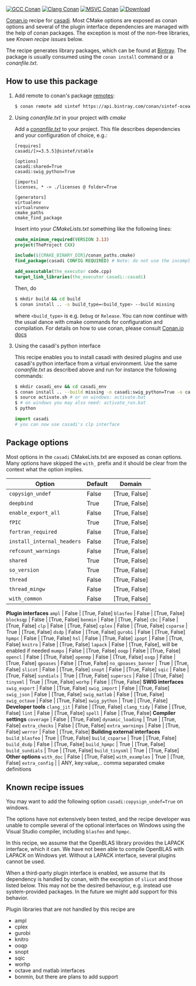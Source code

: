 [![GCC Conan](https://github.com/sintef-ocean/conan-casadi/workflows/GCC%20Conan/badge.svg)](https://github.com/sintef-ocean/conan-casadi/actions?query=workflow%3A"GCC+Conan")
[![Clang Conan](https://github.com/sintef-ocean/conan-casadi/workflows/Clang%20Conan/badge.svg)](https://github.com/sintef-ocean/conan-casadi/actions?query=workflow%3A"Clang+Conan")
[![MSVC Conan](https://github.com/sintef-ocean/conan-casadi/workflows/MSVC%20Conan/badge.svg)](https://github.com/sintef-ocean/conan-casadi/actions?query=workflow%3A"MSVC+Conan")
[![Download](https://api.bintray.com/packages/sintef-ocean/conan/casadi%3Asintef/images/download.svg)](https://bintray.com/sintef-ocean/conan/casadi%3Asintef/_latestVersion)


[Conan.io](https://conan.io) recipe for [casadi](https://web.casadi.org/).
Most CMake options are exposed as conan options and several of the plugin interface
dependencies are managed with the help of conan packages. The exception is most of the
non-free libraries, see *Known recipe issues* below.


The recipe generates library packages, which can be found at [Bintray](https://bintray.com/sintef-ocean/conan/casadi%3Asintef).
The package is usually consumed using the `conan install` command or a *conanfile.txt*.

## How to use this package

1. Add remote to conan's package [remotes](https://docs.conan.io/en/latest/reference/commands/misc/remote.html?highlight=remotes):

   ```bash
   $ conan remote add sintef https://api.bintray.com/conan/sintef-ocean/conan
   ```

2. Using *conanfile.txt* in your project with *cmake*

   Add a [*conanfile.txt*](http://docs.conan.io/en/latest/reference/conanfile_txt.html) to your project. This file describes dependencies and your configuration of choice, e.g.:

   ```
   [requires]
   casadi/[>=3.5.5]@sintef/stable

   [options]
   casadi:shared=True
   casadi:swig_python=True

   [imports]
   licenses, * -> ./licenses @ folder=True

   [generators]
   virtualenv
   virtualrunenv
   cmake_paths
   cmake_find_package
   ```

   Insert into your *CMakeLists.txt* something like the following lines:
   ```cmake
   cmake_minimum_required(VERSION 3.13)
   project(TheProject CXX)

   include(${CMAKE_BINARY_DIR}/conan_paths.cmake)
   find_package(casadi CONFIG REQUIRED) # Note: do not use the incomplete MODULE variant

   add_executable(the_executor code.cpp)
   target_link_libraries(the_executor casadi::casadi)
   ```
   Then, do
   ```bash
   $ mkdir build && cd build
   $ conan install .. -s build_type=<build_type> --build missing
   ```
   where `<build_type>` is e.g. `Debug` or `Release`.
   You can now continue with the usual dance with cmake commands for configuration and compilation. For details on how to use conan, please consult [Conan.io docs](http://docs.conan.io/en/latest/)

3. Using the casadi's python interface

   This recipe enables you to install casadi with desired plugins and use casadi's python
   interface from a virtual environment. Use the same *conanfile.txt* as described above and
   run for instance the following commands:
   ```bash
   $ mkdir casadi_env && cd casadi_env
   $ conan install .. --build missing -o casadi:swig_python=True -o casadi:clp=True
   $ source activate.sh # or on windows: activate.bat
   $ # on windows you may also need: activate_run.bat
   $ python
   ```

   ```python
   import casadi
   # you can now use casadi's clp interface
   ```

## Package options

  Most options in the `casadi` CMakeLists.txt are exposed as conan options. Many options
  have skipped the `with_` prefix and it should be clear from the context what the option
  implies.

Option | Default | Domain
---|---|---
`copysign_undef`      | False |     [True, False]
`deepbind`            | True  |     [True, False]
`enable_export_all`   | False |     [True, False]
`fPIC`                | True |      [True, False]
`fortran_required`    | False |     [True, False]
`install_internal_headers` | False | [True, False]
`refcount_warnings`   | False |     [True, False]
`shared`              | True  |     [True, False]
`so_version`          | True  |     [True, False]
`thread`              | False |     [True, False]
`thread_mingw`        | False |     [True, False]
`with_common`         | False |     [True, False]
**Plugin interfaces**
`ampl`                | False |     [True, False]
`blasfeo`             | False |     [True, False]
`blocksqp`            | False |     [True, False]
`bonmin`              | False |     [True, False]
`cbc`                 | False |     [True, False]
`clp`                 | False |     [True, False]
`cplex`               | False |     [True, False]
`csparse`             | True  |     [True, False]
`dsdp`                | False |     [True, False]
`gurobi`              | False |     [True, False]
`hpmpc`               | False |     [True, False]
`hsl`                 | False |     [True, False]
`ipopt`               | False |     [True, False]
`knitro`              | False |     [True, False]
`lapack`              | False |     [True, False], will be enabled if needed
`mumps`               | False |     [True, False]
`ooqp`                | False |     [True, False]
`opencl`              | False |     [True, False]
`openmp`              | False |     [True, False]
`osqp`                | False |     [True, False]
`qpoases`             | False |     [True, False]
`no_qpoases_banner`   | True  |     [True, False]
`slicot`              | False |     [True, False]
`snopt`               | False |     [True, False]
`sqic`                | False |     [True, False]
`sundials`            | True  |     [True, False]
`superscs`            | False |     [True, False]
`tinyxml`             | True  |     [True, False]
`worhp`               | False |     [True, False]
**SWIG interfaces**
`swig_export`         | False |     [True, False]
`swig_import`         | False |     [True, False]
`swig_json`           | False |     [True, False]
`swig_matlab`         | False |     [True, False]
`swig_octave`         | False |     [True, False]
`swig_python`         | True  |     [True, False]
**Developer tools**
`clang_jit`           | False |     [True, False]
`clang_tidy`          | False |     [True, False]
`lint`                | False |     [True, False]
`spell`               | False |     [True, False]
**Compiler settings**
`coverage`            | False |     [True, False]
`dynamic_loading`     | True  |     [True, False]
`extra_checks`        | False |     [True, False]
`extra_warnings`      | False |     [True, False]
`werror`              | False |     [True, False]
**Building external interfaces**
`build_blasfeo`       | True  |     [True, False]
`build_csparse`       | True  |     [True, False]
`build_dsdp`          | False |     [True, False]
`build_hpmpc`         | True  |     [True, False]
`build_sundials`      | True  |     [True, False]
`build_tinyxml`       | True  |     [True, False]
**Other options**
`with_doc`            | False |     [True, False]
`with_examples`       | True  |     [True, False]
`extra_config`        |  |     ANY, key:value,..  comma separated cmake definitions


## Known recipe issues

  You may want to add the following option `casadi:copysign_undef=True` on windows.

  The options have not extensively been tested, and the recipe developer was
  unable to compile several of the optional interfaces on Windows using the Visual Studio
  compiler, including `blasfeo` and `hpmpc`.

  In this recipe, we assume that the OpenBLAS library provides the LAPACK interface, which
  it can. We have not been able to compile OpenBLAS with LAPACK on Windows yet. Without a
  LAPACK interface, several plugins cannot be used.

  When a third-party plugin interface is enabled, we assume that its dependency is handled
  by conan, with the exception of `slicot` and those listed below. This may not be the
  desired behaviour, e.g. instead use system-provided packages. In the future we might add
  support for this behavior.

  Plugin libraries that are not handled by this recipe are
  - ampl
  - cplex
  - gurobi
  - knitro
  - ooqp
  - snopt
  - sqic
  - worhp
  - octave and matlab interfaces
  - bonmin, but there are plans to add support
